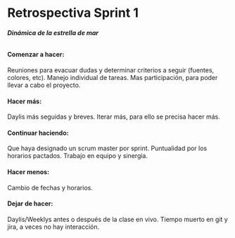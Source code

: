 # **Retrospectiva Sprint 1**
###### **Dinámica de la estrella de mar**

#### Comenzar a hacer: 
Reuniones para evacuar dudas y determinar criterios a seguir (fuentes, colores, etc). Manejo individual de tareas. Mas participación, para poder llevar a cabo el proyecto. 

#### Hacer más: 
Daylis más seguidas y breves. Iterar más, para ello se precisa hacer más. 

#### Continuar haciendo: 
Que haya designado un scrum master por sprint. Puntualidad por los horarios pactados. Trabajo en equipo y sinergia.

#### Hacer menos: 
Cambio de fechas y horarios.

#### Dejar de hacer: 
Daylis/Weeklys antes o después de la clase en vivo. Tiempo muerto en git y jira, a veces no hay interacción.



 
